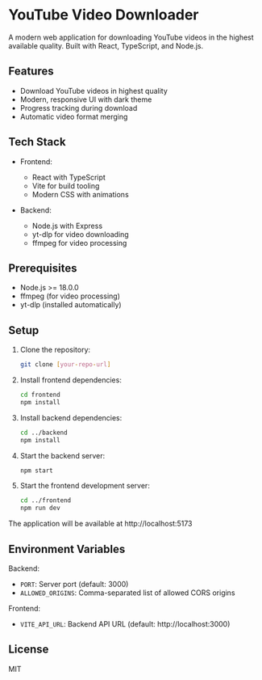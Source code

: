 # YouTube Video Downloader

A modern web application for downloading YouTube videos in the highest available quality. Built with React, TypeScript, and Node.js.

## Features

- Download YouTube videos in highest quality
- Modern, responsive UI with dark theme
- Progress tracking during download
- Automatic video format merging

## Tech Stack

- Frontend:
  - React with TypeScript
  - Vite for build tooling
  - Modern CSS with animations
  
- Backend:
  - Node.js with Express
  - yt-dlp for video downloading
  - ffmpeg for video processing

## Prerequisites

- Node.js >= 18.0.0
- ffmpeg (for video processing)
- yt-dlp (installed automatically)

## Setup

1. Clone the repository:
   ```bash
   git clone [your-repo-url]
   ```

2. Install frontend dependencies:
   ```bash
   cd frontend
   npm install
   ```

3. Install backend dependencies:
   ```bash
   cd ../backend
   npm install
   ```

4. Start the backend server:
   ```bash
   npm start
   ```

5. Start the frontend development server:
   ```bash
   cd ../frontend
   npm run dev
   ```

The application will be available at http://localhost:5173

## Environment Variables

Backend:
- `PORT`: Server port (default: 3000)
- `ALLOWED_ORIGINS`: Comma-separated list of allowed CORS origins

Frontend:
- `VITE_API_URL`: Backend API URL (default: http://localhost:3000)

## License

MIT 
